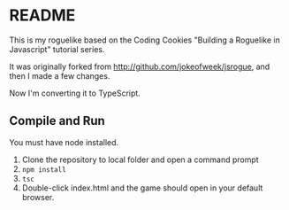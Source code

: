# README

This is my roguelike based on the Coding Cookies "Building a Roguelike in Javascript" tutorial series.

It was originally forked from http://github.com/jokeofweek/jsrogue, and then I made a few changes.   

Now I'm converting it to TypeScript.

## Compile and Run

You must have node installed.

1. Clone the repository to local folder and open a command prompt
1. `npm install`
1. `tsc`
1. Double-click index.html and the game should open in your default browser.
